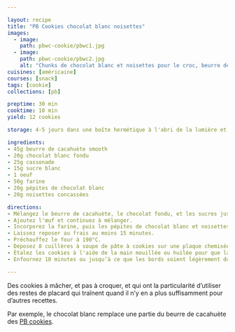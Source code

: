 ```yaml
---

layout: recipe
title: "PB Cookies chocolat blanc noisettes"
images:
  - image:
    path: pbwc-cookie/pbwc1.jpg
  - image:
    path: pbwc-cookie/pbwc2.jpg
    alt: "Chunks de chocolat blanc et noisettes pour le croc, beurre de cacahuète pour la mâche."
cuisines: [américaine]
courses: [snack]
tags: [cookie]
collections: [pb]

preptime: 30 min
cooktime: 10 min
yield: 12 cookies

storage: 4-5 jours dans une boîte hermétique à l'abri de la lumière et la chaleur.

ingredients:
- 45g beurre de cacahuète smooth
- 20g chocolat blanc fondu
- 25g cassonade
- 15g sucre blanc
- 1 oeuf
- 50g farine
- 20g pépites de chocolat blanc
- 20g noisettes concassées

directions:
- Mélangez le beurre de cacahuète, le chocolat fondu, et les sucres jusqu'à l'obtention d'une pâte parfaitement lisse.
- Ajoutez l'œuf et continuez à mélanger. 
- Incorporez la farine, puis les pépites de chocolat blanc et noisettes concassées. 
- Laissez reposer au frais au moins 15 minutes. 
- Préchauffez le four à 190°C. 
- Déposez 8 cuillères à soupe de pâte à cookies sur une plaque chemisée de papier ou d'un tapis de cuisson. 
- Étalez les cookies à l'aide de la main mouillée ou huilée pour que la pâte ne colle pas. 
- Enfournez 10 minutes ou jusqu’à ce que les bords soient légèrement dorés.

---
```


Des cookies à mâcher, et pas à croquer, et qui ont la particularité d’utiliser des restes de placard qui traînent quand il n’y en a plus suffisamment pour d’autres recettes.

Par exemple, le chocolat blanc remplace une partie du beurre de cacahuète des [PB cookies](PB-cookies.html). 